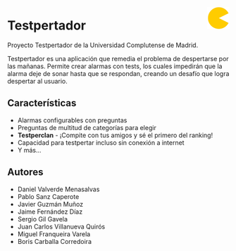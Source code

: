 <p>
  <img src="https://github.com/jcturing/PacMan/blob/master/resources/sprites/PacmanIcon.png" align="right" width="50"/>
</p>


# Testpertador

Proyecto Testpertador de la Universidad Complutense de Madrid.

Testpertador es una aplicación que remedia el problema de despertarse por las mañanas. Permite crear alarmas con tests, los cuales impedirán que la alarma deje de sonar hasta que se respondan, creando un desafío que logra despertar al usuario.

## Características

* Alarmas configurables con preguntas
* Preguntas de multitud de categorías para elegir
* **Testperclan** - ¡Compite con tus amigos y sé el primero del ranking!
* Capacidad para testpertar incluso sin conexión a internet
* Y más...

## Autores

* Daniel Valverde Menasalvas
* Pablo Sanz Caperote
* Javier Guzmán Muñoz
* Jaime Fernández Díaz
* Sergio Gil Gavela
* Juan Carlos Villanueva Quirós
* Miguel Franqueira Varela
* Boris Carballa Corredoira

